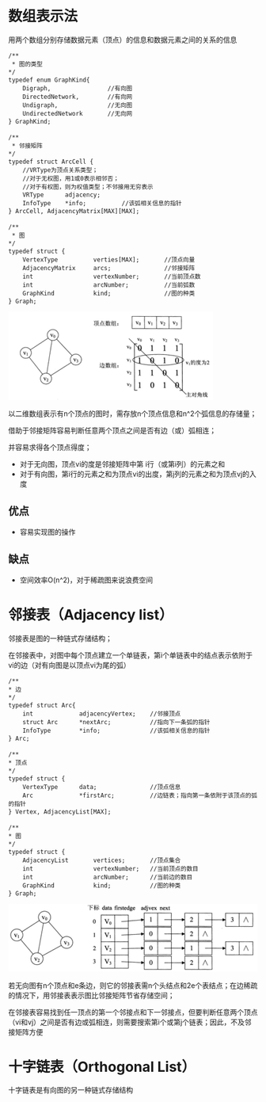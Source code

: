 # 数组表示法
用两个数组分别存储数据元素（顶点）的信息和数据元素之间的关系的信息

```
/**
 * 图的类型
*/
typedef enum GraphKind{
    Digraph,                //有向图
    DirectedNetwork,        //有向网
    Undigraph,              //无向图
    UndirectedNetwork       //无向网
} GraphKind; 

/**
 * 邻接矩阵
*/
typedef struct ArcCell {
    //VRType为顶点关系类型；
    //对于无权图，用1或0表示相邻否；
    //对于有权图，则为权值类型；不邻接用无穷表示
    VRType      adjacency;
    InfoType    *info;          //该弧相关信息的指针
} ArcCell, AdjacencyMatrix[MAX][MAX];

/**
 * 图
*/
typedef struct {
    VertexType          verties[MAX];       //顶点向量
    AdjacencyMatrix     arcs;               //邻接矩阵
    int                 vertexNumber;       //当前顶点数
    int                 arcNumber;          //当前弧数
    GraphKind           kind;               //图的种类
} Graph;
```

![邻接矩阵](https://raw.githubusercontent.com/Juston007/DataStructure/main/Chapter7_Graph/img/%E9%82%BB%E6%8E%A5%E7%9F%A9%E9%98%B5.png)

以二维数组表示有n个顶点的图时，需存放n个顶点信息和n^2个弧信息的存储量；

借助于邻接矩阵容易判断任意两个顶点之间是否有边（或）弧相连；

并容易求得各个顶点得度；
* 对于无向图，顶点vi的度是邻接矩阵中第
i行（或第i列）的元素之和
* 对于有向图，第i行的元素之和为顶点vi的出度，第j列的元素之和为顶点vj的入度

## 优点
* 容易实现图的操作
## 缺点
* 空间效率O(n^2)，对于稀疏图来说浪费空间

# 邻接表（Adjacency list）
邻接表是图的一种链式存储结构；

在邻接表中，对图中每个顶点建立一个单链表，第i个单链表中的结点表示依附于vi的边（对有向图是以顶点vi为尾的弧）

```
/**
* 边
*/
typedef struct Arc{
    int             adjacencyVertex;    //邻接顶点
    struct Arc      *nextArc;           //指向下一条弧的指针
    InfoType        *info;              //该弧相关信息的指针
} Arc;

/**
* 顶点
*/
typedef struct {
    VertexType      data;               //顶点信息
    Arc             *firstArc;          //边链表；指向第一条依附于该顶点的弧的指针
} Vertex, AdjacencyList[MAX];

/**
* 图
*/
typedef struct {
    AdjacencyList       vertices;       //顶点集合
    int                 vertexNumber;   //当前顶点的数目
    int                 arcNumber;      //当前边的数目
    GraphKind           kind;           //图的种类
} Graph;
```

![邻接表](https://raw.githubusercontent.com/Juston007/DataStructure/main/Chapter7_Graph/img/%E9%82%BB%E6%8E%A5%E8%A1%A8.png)

若无向图有n个顶点和e条边，则它的邻接表需n个头结点和2e个表结点；在边稀疏的情况下，用邻接表表示图比邻接矩阵节省存储空间；

在邻接表容易找到任一顶点的第一个邻接点和下一邻接点，但要判断任意两个顶点（vi和vj）之间是否有边或弧相连，则需要搜索第i个或第j个链表；因此，不及邻接矩阵方便

# 十字链表（Orthogonal List）
十字链表是有向图的另一种链式存储结构